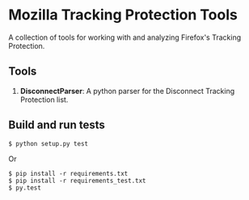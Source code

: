 # Mozilla Tracking Protection Tools

A collection of tools for working with and analyzing Firefox's Tracking
Protection.

## Tools

1. **DisconnectParser**: A python parser for the Disconnect Tracking Protection
   list.

## Build and run tests

    $ python setup.py test

Or

    $ pip install -r requirements.txt
    $ pip install -r requirements_test.txt
    $ py.test

